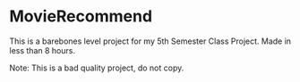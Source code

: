 # MovieRecommend
This is a barebones level project for my 5th Semester Class Project. Made in less than 8 hours.























Note: This is a bad quality project, do not copy.
